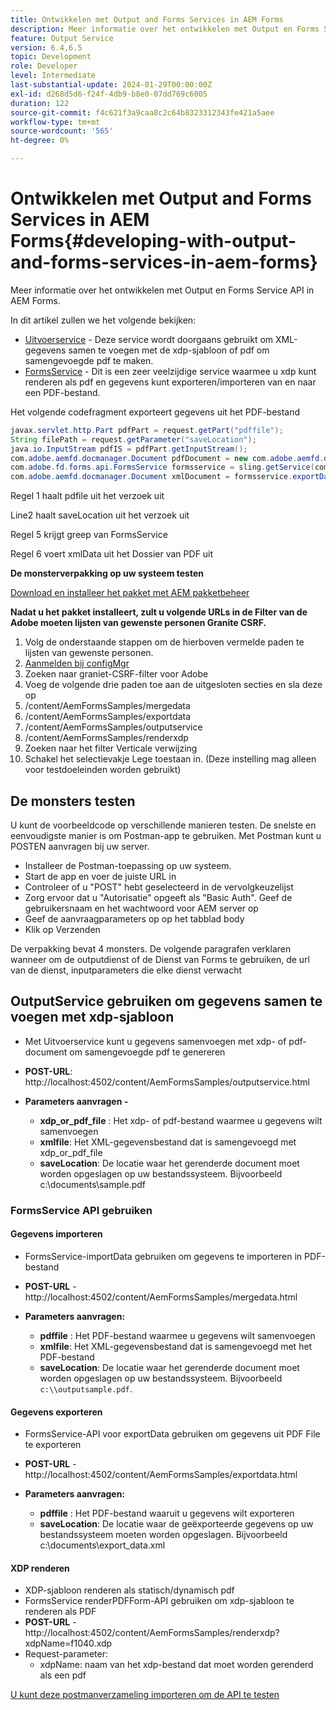 ```yaml
---
title: Ontwikkelen met Output and Forms Services in AEM Forms
description: Meer informatie over het ontwikkelen met Output en Forms Service API in AEM Forms.
feature: Output Service
version: 6.4,6.5
topic: Development
role: Developer
level: Intermediate
last-substantial-update: 2024-01-29T00:00:00Z
exl-id: d268d5d6-f24f-4db9-b8e0-07dd769c6005
duration: 122
source-git-commit: f4c621f3a9caa8c2c64b8323312343fe421a5aee
workflow-type: tm+mt
source-wordcount: '565'
ht-degree: 0%

---
```


# Ontwikkelen met Output and Forms Services in AEM Forms{#developing-with-output-and-forms-services-in-aem-forms}

Meer informatie over het ontwikkelen met Output en Forms Service API in AEM Forms.

In dit artikel zullen we het volgende bekijken:

* [Uitvoerservice](https://developer.adobe.com/experience-manager/reference-materials/6-5/forms/javadocs/index.html?com/adobe/fd/output/api/OutputService.html) - Deze service wordt doorgaans gebruikt om XML-gegevens samen te voegen met de xdp-sjabloon of pdf om samengevoegde pdf te maken.
* [FormsService](https://developer.adobe.com/experience-manager/reference-materials/6-5/forms/javadocs/com/adobe/fd/forms/api/FormsService.html) - Dit is een zeer veelzijdige service waarmee u xdp kunt renderen als pdf en gegevens kunt exporteren/importeren van en naar een PDF-bestand.


Het volgende codefragment exporteert gegevens uit het PDF-bestand

```java
javax.servlet.http.Part pdfPart = request.getPart("pdffile");
String filePath = request.getParameter("saveLocation");
java.io.InputStream pdfIS = pdfPart.getInputStream();
com.adobe.aemfd.docmanager.Document pdfDocument = new com.adobe.aemfd.docmanager.Document(pdfIS);
com.adobe.fd.forms.api.FormsService formsservice = sling.getService(com.adobe.fd.forms.api.FormsService.class);
com.adobe.aemfd.docmanager.Document xmlDocument = formsservice.exportData(pdfDocument,com.adobe.fd.forms.api.DataFormat.Auto);
```

Regel 1 haalt pdfile uit het verzoek uit

Line2 haalt saveLocation uit het verzoek uit

Regel 5 krijgt greep van FormsService

Regel 6 voert xmlData uit het Dossier van PDF uit

**De monsterverpakking op uw systeem testen**

[Download en installeer het pakket met AEM pakketbeheer](assets/using-output-and-form-service-api.zip)




**Nadat u het pakket installeert, zult u volgende URLs in de Filter van de Adobe moeten lijsten van gewenste personen Granite CSRF.**

1. Volg de onderstaande stappen om de hierboven vermelde paden te lijsten van gewenste personen.
1. [Aanmelden bij configMgr](http://localhost:4502/system/console/configMgr)
1. Zoeken naar graniet-CSRF-filter voor Adobe
1. Voeg de volgende drie paden toe aan de uitgesloten secties en sla deze op
1. /content/AemFormsSamples/mergedata
1. /content/AemFormsSamples/exportdata
1. /content/AemFormsSamples/outputservice
1. /content/AemFormsSamples/renderxdp
1. Zoeken naar het filter Verticale verwijzing
1. Schakel het selectievakje Lege toestaan in. (Deze instelling mag alleen voor testdoeleinden worden gebruikt)

## De monsters testen

U kunt de voorbeeldcode op verschillende manieren testen. De snelste en eenvoudigste manier is om Postman-app te gebruiken. Met Postman kunt u POSTEN aanvragen bij uw server.

* Installeer de Postman-toepassing op uw systeem.
* Start de app en voer de juiste URL in
* Controleer of u &quot;POST&quot; hebt geselecteerd in de vervolgkeuzelijst
* Zorg ervoor dat u &quot;Autorisatie&quot; opgeeft als &quot;Basic Auth&quot;. Geef de gebruikersnaam en het wachtwoord voor AEM server op
* Geef de aanvraagparameters op op het tabblad body
* Klik op Verzenden

De verpakking bevat 4 monsters. De volgende paragrafen verklaren wanneer om de outputdienst of de Dienst van Forms te gebruiken, de url van de dienst, inputparameters die elke dienst verwacht

## OutputService gebruiken om gegevens samen te voegen met xdp-sjabloon

* Met Uitvoerservice kunt u gegevens samenvoegen met xdp- of pdf-document om samengevoegde pdf te genereren
* **POST-URL**: http://localhost:4502/content/AemFormsSamples/outputservice.html
* **Parameters aanvragen -**

   * **xdp_or_pdf_file** : Het xdp- of pdf-bestand waarmee u gegevens wilt samenvoegen
   * **xmlfile**: Het XML-gegevensbestand dat is samengevoegd met xdp_or_pdf_file
   * **saveLocation**: De locatie waar het gerenderde document moet worden opgeslagen op uw bestandssysteem. Bijvoorbeeld c:\\documents\\sample.pdf

### FormsService API gebruiken

#### Gegevens importeren

* FormsService-importData gebruiken om gegevens te importeren in PDF-bestand
* **POST-URL** - http://localhost:4502/content/AemFormsSamples/mergedata.html

* **Parameters aanvragen:**

   * **pdffile** : Het PDF-bestand waarmee u gegevens wilt samenvoegen
   * **xmlfile**: Het XML-gegevensbestand dat is samengevoegd met het PDF-bestand
   * **saveLocation**: De locatie waar het gerenderde document moet worden opgeslagen op uw bestandssysteem. Bijvoorbeeld `c:\\outputsample.pdf`.

#### Gegevens exporteren

* FormsService-API voor exportData gebruiken om gegevens uit PDF File te exporteren
* **POST-URL** - http://localhost:4502/content/AemFormsSamples/exportdata.html
* **Parameters aanvragen:**

   * **pdffile** : Het PDF-bestand waaruit u gegevens wilt exporteren
   * **saveLocation**: De locatie waar de geëxporteerde gegevens op uw bestandssysteem moeten worden opgeslagen. Bijvoorbeeld c:\\documents\\export_data.xml

#### XDP renderen

* XDP-sjabloon renderen als statisch/dynamisch pdf
* FormsService renderPDFForm-API gebruiken om xdp-sjabloon te renderen als PDF
* **POST-URL** - http://localhost:4502/content/AemFormsSamples/renderxdp?xdpName=f1040.xdp
* Request-parameter:
   * xdpName: naam van het xdp-bestand dat moet worden gerenderd als een pdf

[U kunt deze postmanverzameling importeren om de API te testen](assets/UsingDocumentServicesInAEMForms.postman_collection.json)
